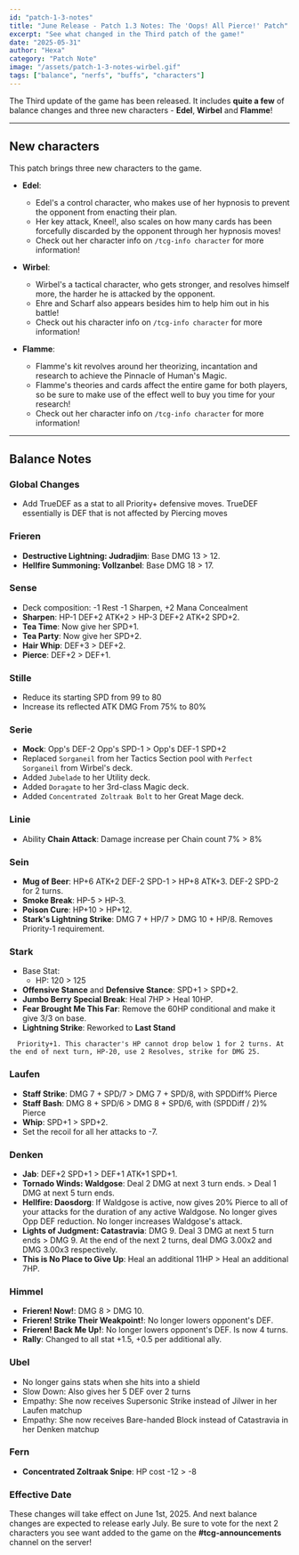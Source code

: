 ```yaml
---
id: "patch-1-3-notes"
title: "June Release - Patch 1.3 Notes: The 'Oops! All Pierce!' Patch"
excerpt: "See what changed in the Third patch of the game!"
date: "2025-05-31"
author: "Hexa"
category: "Patch Note"
image: "/assets/patch-1-3-notes-wirbel.gif"
tags: ["balance", "nerfs", "buffs", "characters"]
---
```


The Third update of the game has been released. It includes **quite a few** of balance changes and three new characters - **Edel**, **Wirbel** and **Flamme**!

---

## New characters

This patch brings three new characters to the game.

-   **Edel**:
    -   Edel's a control character, who makes use of her hypnosis to prevent the opponent from enacting their plan.
    -   Her key attack, Kneel!, also scales on how many cards has been forcefully discarded by the opponent through her hypnosis moves!
    -   Check out her character info on `/tcg-info character` for more information!

-   **Wirbel**:
    -   Wirbel's a tactical character, who gets stronger, and resolves himself more, the harder he is attacked by the opponent.
    -   Ehre and Scharf also appears besides him to help him out in his battle!
    -   Check out his character info on `/tcg-info character` for more information!

-   **Flamme**:
    -   Flamme's kit revolves around her theorizing, incantation and research to achieve the Pinnacle of Human's Magic.
    -   Flamme's theories and cards affect the entire game for both players, so be sure to make use of the effect well to buy you time for your research!
    -   Check out her character info on `/tcg-info character` for more information!

---

## Balance Notes

### Global Changes

- Add TrueDEF as a stat to all Priority+ defensive moves. TrueDEF essentially is DEF that is not affected by Piercing moves

### Frieren

-   **Destructive Lightning: Judradjim**: Base DMG 13 > 12.
-   **Hellfire Summoning: Vollzanbel**: Base DMG 18 > 17.

### Sense

-   Deck composition: -1 Rest -1 Sharpen, +2 Mana Concealment
-   **Sharpen**: HP-1 DEF+2 ATK+2 > HP-3 DEF+2 ATK+2 SPD+2.
-   **Tea Time**: Now give her SPD+1.
-   **Tea Party**: Now give her SPD+2.
-   **Hair Whip**: DEF+3 > DEF+2.
-   **Pierce**: DEF+2 > DEF+1.

### Stille
-    Reduce its starting SPD from 99 to 80
-    Increase its reflected ATK DMG From 75% to 80%

### Serie
-    **Mock**: Opp's DEF-2 Opp's SPD-1 > Opp's DEF-1 SPD+2
-    Replaced `Sorganeil` from her Tactics Section pool with `Perfect Sorganeil` from Wirbel's deck.
-    Added `Jubelade` to her Utility deck.
-    Added `Doragate` to her 3rd-class Magic deck.
-    Added `Concentrated Zoltraak Bolt` to her Great Mage deck.

### Linie
-    Ability **Chain Attack**: Damage increase per Chain count 7% > 8%

### Sein
-    **Mug of Beer**: HP+6 ATK+2 DEF-2 SPD-1 > HP+8 ATK+3. DEF-2 SPD-2 for 2 turns.
-    **Smoke Break**: HP-5 > HP-3.
-    **Poison Cure**: HP+10 > HP+12.
-    **Stark's Lightning Strike**: DMG 7 + HP/7 > DMG 10 + HP/8. Removes Priority-1 requirement.

### Stark
-    Base Stat:
      - HP: 120 > 125
-    **Offensive Stance** and **Defensive Stance**: SPD+1 > SPD+2.
-    **Jumbo Berry Special Break**: Heal 7HP > Heal 10HP.
-    **Fear Brought Me This Far**: Remove the 60HP conditional and make it give 3/3 on base.
-    **Lightning Strike**: Reworked to **Last Stand**
```
  Priority+1. This character's HP cannot drop below 1 for 2 turns. At the end of next turn, HP-20, use 2 Resolves, strike for DMG 25.
```

### Laufen
-    **Staff Strike**: DMG 7 + SPD/7 > DMG 7 + SPD/8, with SPDDiff% Pierce
-    **Staff Bash**: DMG 8 + SPD/6 > DMG 8 + SPD/6, with (SPDDiff / 2)% Pierce
-    **Whip**: SPD+1 > SPD+2.
-    Set the recoil for all her attacks to -7.

### Denken
-    **Jab**: DEF+2 SPD+1 > DEF+1 ATK+1 SPD+1.
-    **Tornado Winds: Waldgose**: Deal 2 DMG at next 3 turn ends. > Deal 1 DMG at next 5 turn ends.
-    **Hellfire: Daosdorg**: If Waldgose is active, now gives 20% Pierce to all of your attacks for the duration of any active Waldgose. No longer gives Opp DEF reduction. No longer increases Waldgose's attack.
-    **Lights of Judgment: Catastravia**: DMG 9. Deal 3 DMG at next 5 turn ends > DMG 9. At the end of the next 2 turns, deal DMG 3.00x2 and DMG 3.00x3 respectively.
-    **This is No Place to Give Up**: Heal an additional 11HP > Heal an additional 7HP.

### Himmel
-    **Frieren! Now!**: DMG 8 > DMG 10.
-    **Frieren! Strike Their Weakpoint!**: No longer lowers opponent's DEF.
-    **Frieren! Back Me Up!**: No longer lowers opponent's DEF. Is now 4 turns.
-    **Rally**: Changed to all stat +1.5, +0.5 per additional ally.

### Ubel
-    No longer gains stats when she hits into a shield
-    Slow Down: Also gives her 5 DEF over 2 turns
-    Empathy: She now receives Supersonic Strike instead of Jilwer in her Laufen matchup
-    Empathy: She now receives Bare-handed Block instead of Catastravia in her Denken matchup

### Fern
-    **Concentrated Zoltraak Snipe**: HP cost -12 > -8

### Effective Date

These changes will take effect on June 1st, 2025. And next balance changes are expected to release early July. Be sure to vote for the next 2 characters you see want added to the game on the **#tcg-announcements** channel on the server!
